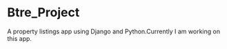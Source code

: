 # Btre_Project

A property listings app using Django and Python.Currently I am working on this app.

